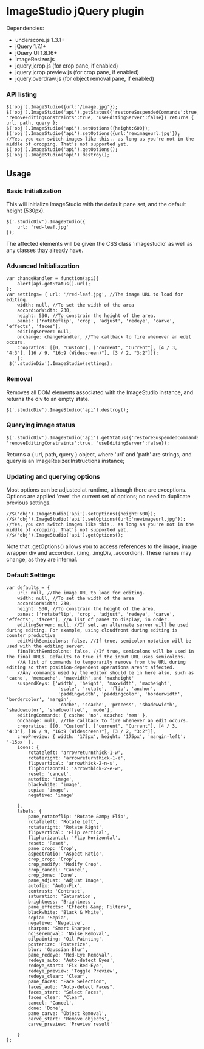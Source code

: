 # ImageStudio jQuery plugin

Dependencies: 

* underscore.js 1.3.1+
* jQuery 1.7.1+ 
* jQuery UI 1.8.16+
* ImageResizer.js
* jquery.jcrop.js (for crop pane, if enabled)
* jquery.jcrop.preview.js (for crop pane, if enabled)
* jquery.overdraw.js (for object removal pane, if enabled)


### API listing
	
	$('obj').ImageStudio({url:'/image.jpg'}); 
    $('obj').ImageStudio('api').getStatus({'restoreSuspendedCommands':true, 'removeEditingConstraints':true, 'useEditingServer':false}) returns { url, path, query };
    $('obj').ImageStudio('api').setOptions({height:600});
    $('obj').ImageStudio('api').setOptions({url:'newimageurl.jpg'}); //Yes, you can switch images like this.. as long as you're not in the middle of cropping. That's not supported yet.
    $('obj').ImageStudio('api').getOptions();
    $('obj').ImageStudio('api').destroy();

## Usage

### Basic Initialization

This will initialize ImageStudio with the default pane set, and the default height (530px).

	$('.studioDiv').ImageStudio({
		url: 'red-leaf.jpg'
	});

The affected elements will be given the CSS class 'imagestudio' as well as any classes thay already have.

### Advanced Initialiazation

	var changeHandler = function(api){
		alert(api.getStatus().url);
	};
	var settings= { url: '/red-leaf.jpg', //The image URL to load for editing. 
        width: null, //To set the width of the area
        accordionWidth: 230,
        height: 530, //To constrain the height of the area.
        panes: ['rotateflip', 'crop', 'adjust', 'redeye', 'carve', 'effects', 'faces'], 
        editingServer: null, 
        onchange: changeHandler, //The callback to fire whenever an edit occurs.
        cropratios: [[0, "Custom"], ["current", "Current"], [4 / 3, "4:3"], [16 / 9, "16:9 (Widescreen)"], [3 / 2, "3:2"]]};
        };
     $('.studioDiv').ImageStudio(settings);


### Removal

Removes all DOM elements associated with the ImageStudio instance, and returns the div to an empty state.

	$('.studioDiv').ImageStudio('api').destroy();

### Querying image status

	$('.studioDiv').ImageStudio('api').getStatus({'restoreSuspendedCommands':true, 'removeEditingConstraints':true, 'useEditingServer':false});

Returns a { url, path, query } object, where 'url' and 'path' are strings, and query is an ImageResizer.Instructions instance;

### Updating and querying options

Most options can be adjusted at runtime, although there are exceptions. Options are applied 'over' the current set of options; no need to duplicate previous settings.


    //$('obj').ImageStudio('api').setOptions({height:600});
    //$('obj').ImageStudio('api').setOptions({url:'newimageurl.jpg'}); //Yes, you can switch images like this.. as long as you're not in the middle of cropping. That's not supported yet.
    //$('obj').ImageStudio('api').getOptions();

Note that .getOptions() allows you to access references to the image, image wrapper div and accordion. (.img, .imgDiv, .accordion). These names may change, as they are internal. 

### Default Settings

	var defaults = {
        url: null, //The image URL to load for editing. 
        width: null, //To set the width of the area
        accordionWidth: 230,
        height: 530, //To constrain the height of the area.
        panes: ['rotateflip', 'crop', 'adjust', 'redeye', 'carve', 'effects', 'faces'], //A list of panes to display, in order. 
        editingServer: null, //If set, an alternate server will be used during editing. For example, using cloudfront during editing is counter productive
        editWithSemicolons: false, //If true, semicolon notation will be used with the editing server. 
        finalWithSemicolons: false, //If true, semicolons will be used in the final URLs. Defaults to true if the input URL uses semicolons.
        //A list of commands to temporarily remove from the URL during editing so that position-dependent operations aren't affected.
        //Any commands used by the editor should be in here also, such as 'cache', 'memcache', 'maxwidth',and 'maxheight'
        suspendKeys: ['width', 'height', 'maxwidth', 'maxheight',
                       'scale', 'rotate', 'flip', 'anchor',
                       'paddingwidth', 'paddingcolor', 'borderwidth', 'bordercolor', 'margin',
                       'cache', 'scache', 'process', 'shadowwidth', 'shadowcolor', 'shadowoffset', 'mode'],
        editingCommands: { cache: 'no', scache: 'mem' },
        onchange: null, //The callback to fire whenever an edit occurs.
        cropratios: [[0, "Custom"], ["current", "Current"], [4 / 3, "4:3"], [16 / 9, "16:9 (Widescreen)"], [3 / 2, "3:2"]],
        cropPreview: { width: '175px', height: '175px', 'margin-left': '-15px' },
        icons: {
            rotateleft: 'arrowreturnthick-1-w',
            rotateright: 'arrowreturnthick-1-e',
            flipvertical: 'arrowthick-2-n-s',
            fliphorizontal: 'arrowthick-2-e-w',
            reset: 'cancel',
            autofix: 'image',
            blackwhite: 'image',
            sepia: 'image',
            negative: 'image'

        },
        labels: {
            pane_rotateflip: 'Rotate &amp; Flip',
            rotateleft: 'Rotate Left',
            rotateright: 'Rotate Right',
            flipvertical: 'Flip Vertical',
            fliphorizontal: 'Flip Horizontal',
            reset: 'Reset',
            pane_crop: 'Crop',
            aspectratio: 'Aspect Ratio',
            crop_crop: 'Crop',
            crop_modify: 'Modify Crop',
            crop_cancel: 'Cancel',
            crop_done: 'Done',
            pane_adjust: 'Adjust Image',
            autofix: 'Auto-Fix',
            contrast: 'Contrast',
            saturation: 'Saturation',
            brightness: 'Brightness',
            pane_effects: 'Effects &amp; Filters',
            blackwhite: 'Black & White',
            sepia: 'Sepia',
            negative: 'Negative',
            sharpen: 'Smart Sharpen',
            noiseremoval: 'Noise Removal',
            oilpainting: 'Oil Painting',
            posterize: 'Posterize',
            blur: 'Gaussian Blur',
            pane_redeye: 'Red-Eye Removal',
            redeye_auto: 'Auto-detect Eyes',
            redeye_start: 'Fix Red-Eye',
            redeye_preview: 'Toggle Preview',
            redeye_clear: 'Clear',
            pane_faces: "Face Selection",
            faces_auto: "Auto-detect Faces",
            faces_start: "Select Faces",
            faces_clear: "Clear",
            cancel: 'Cancel',
            done: 'Done',
            pane_carve: 'Object Removal',
            carve_start: 'Remove objects',
            carve_preview: 'Preview result'

        }
    };